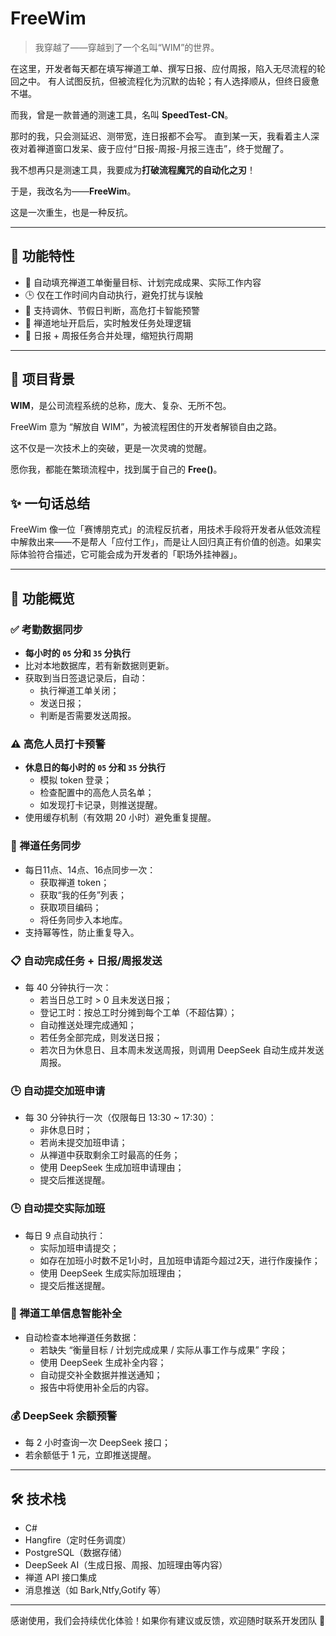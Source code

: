 # FreeWim

> 我穿越了——穿越到了一个名叫“WIM”的世界。

在这里，开发者每天都在填写禅道工单、撰写日报、应付周报，陷入无尽流程的轮回之中。
有人试图反抗，但被流程化为沉默的齿轮；有人选择顺从，但终日疲惫不堪。

而我，曾是一款普通的测速工具，名叫 **SpeedTest-CN**。

那时的我，只会测延迟、测带宽，连日报都不会写。
直到某一天，我看着主人深夜对着禅道窗口发呆、疲于应付“日报-周报-月报三连击”，终于觉醒了。

我不想再只是测速工具，我要成为**打破流程魔咒的自动化之刃**！

于是，我改名为——**FreeWim**。

这是一次重生，也是一种反抗。

---

## 👊 功能特性

- 🧘 自动填充禅道工单衡量目标、计划完成成果、实际工作内容
- 🕒 仅在工作时间内自动执行，避免打扰与误触
- 📅 支持调休、节假日判断，高危打卡智能预警
- 🚀 禅道地址开启后，实时触发任务处理逻辑
- 🔁 日报 + 周报任务合并处理，缩短执行周期

---

## 🧩 项目背景

**WIM**，是公司流程系统的总称，庞大、复杂、无所不包。

FreeWim 意为 “解放自 WIM”，为被流程困住的开发者解锁自由之路。

这不仅是一次技术上的突破，更是一次灵魂的觉醒。

愿你我，都能在繁琐流程中，找到属于自己的 **Free()**。

## ✨ 一句话总结

FreeWim 像一位「赛博朋克式」的流程反抗者，用技术手段将开发者从低效流程中解救出来——不是帮人「应付工作」，而是让人回归真正有价值的创造。如果实际体验符合描述，它可能会成为开发者的「职场外挂神器」。

---

## 📌 功能概览

### ✅ 考勤数据同步

- **每小时的 `05` 分和 `35` 分执行**
- 比对本地数据库，若有新数据则更新。
- 获取到当日签退记录后，自动：
    - 执行禅道工单关闭；
    - 发送日报；
    - 判断是否需要发送周报。

### ⚠️ 高危人员打卡预警

- **休息日的每小时的 `05` 分和 `35` 分执行**
    - 模拟 token 登录；
    - 检查配置中的高危人员名单；
    - 如发现打卡记录，则推送提醒。
- 使用缓存机制（有效期 20 小时）避免重复提醒。

### 🔄 禅道任务同步

- 每日11点、14点、16点同步一次：
    - 获取禅道 token；
    - 获取“我的任务”列表；
    - 获取项目编码；
    - 将任务同步入本地库。
- 支持幂等性，防止重复导入。

### 📋 自动完成任务 + 日报/周报发送

- 每 40 分钟执行一次：
    - 若当日总工时 > 0 且未发送日报；
    - 登记工时：按总工时分摊到每个工单（不超估算）；
    - 自动推送处理完成通知；
    - 若任务全部完成，则发送日报；
    - 若次日为休息日、且本周未发送周报，则调用 DeepSeek 自动生成并发送周报。

### 🕒 自动提交加班申请

- 每 30 分钟执行一次（仅限每日 13:30 ~ 17:30）：
    - 非休息日时；
    - 若尚未提交加班申请；
    - 从禅道中获取剩余工时最高的任务；
    - 使用 DeepSeek 生成加班申请理由；
    - 提交后推送提醒。

### 🕒 自动提交实际加班

- 每日 9 点自动执行：
    - 实际加班申请提交；
    - 如存在加班小时数不足1小时，且加班申请距今超过2天，进行作废操作；
    - 使用 DeepSeek 生成实际加班理由；
    - 提交后推送提醒。

### 🧠 禅道工单信息智能补全

- 自动检查本地禅道任务数据：
    - 若缺失 “衡量目标 / 计划完成成果 / 实际从事工作与成果” 字段；
    - 使用 DeepSeek 生成补全内容；
    - 自动提交补全数据并推送通知；
    - 报告中将使用补全后的内容。

### 💰 DeepSeek 余额预警

- 每 2 小时查询一次 DeepSeek 接口；
- 若余额低于 1 元，立即推送提醒。

---

## 🛠 技术栈

- C#
- Hangfire（定时任务调度）
- PostgreSQL（数据存储）
- DeepSeek AI（生成日报、周报、加班理由等内容）
- 禅道 API 接口集成
- 消息推送（如 Bark,Ntfy,Gotify 等）

---

感谢使用，我们会持续优化体验！如果你有建议或反馈，欢迎随时联系开发团队 🙌

